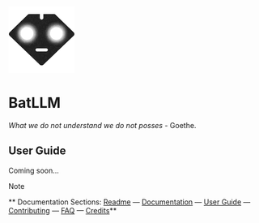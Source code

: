![BatLLM's logo](./images/logo-small.png)


# BatLLM
*What we do not understand we do not posses* - Goethe.

## User Guide

Coming soon...


> [!NOTE]
> ** Documentation Sections:
> [Readme](README.md)  &mdash;  [Documentation](DOCUMENTATION.md)  &mdash; [User Guide](USER_GUIDE.md)  &mdash; [Contributing](CONTRIBUTING.md)  &mdash; [FAQ](FAQ.md)  &mdash; [Credits](CREDITS.md)** 







